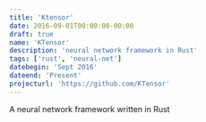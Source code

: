 ```yaml
---
title: 'Ktensor'
date: 2016-09-01T00:00:00-00:00
draft: true
name: 'KTensor'
description: 'neural network framework in Rust'
tags: ['rust', 'neural-net']
datebegin: 'Sept 2016'
dateend: 'Present'
projecturl: 'https://github.com/KTensor'
---
```


A neural network framework written in Rust
